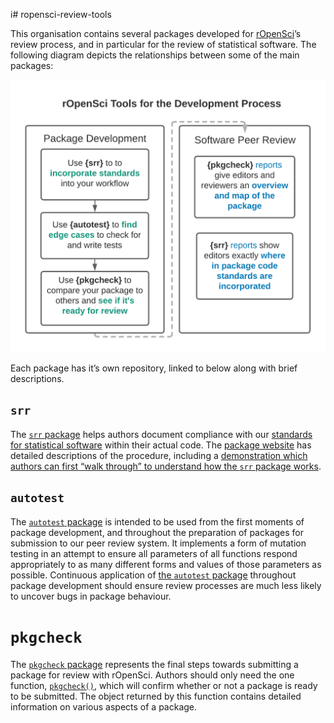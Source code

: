 i# ropensci-review-tools

This organisation contains several packages developed for
[rOpenSci](https://ropensci.org)’s review process, and in particular for
the review of statistical software. The following diagram depicts the
relationships between some of the main packages:

![](package-flow.png)

Each package has it’s own repository, linked to below along with brief
descriptions.

## `srr`

The [`srr` package](https://github.com/ropensci-review-tools/srr) helps
authors document compliance with our [standards for statistical
software](https://stats-devguide.ropensci.org/standards.html) within
their actual code. The [package website](https://docs.ropensci.org/srr/)
has detailed descriptions of the procedure, including a [demonstration
which authors can first “walk through” to understand how the `srr`
package works](https://docs.ropensci.org/srr/articles/srr-stats.html).

## `autotest`

The [`autotest`
package](https://github.com/ropensci-review-tools/autotest) is intended
to be used from the first moments of package development, and throughout
the preparation of packages for submission to our peer review system. It
implements a form of mutation testing in an attempt to ensure all
parameters of all functions respond appropriately to as many different
forms and values of those parameters as possible. Continuous application
of [the `autotest`
package](https://github.com/ropensci-review-tools/autotest) throughout
package development should ensure review processes are much less likely
to uncover bugs in package behaviour.

# `pkgcheck`

The [`pkgcheck`
package](https://github.com/ropensci-review-tools/pkgcheck) represents
the final steps towards submitting a package for review with rOpenSci.
Authors should only need the one function,
[`pkgcheck()`](https://docs.ropensci.org/pkgcheck/reference/pkgcheck.html),
which will confirm whether or not a package is ready to be submitted.
The object returned by this function contains detailed information on
various aspects of a package.
